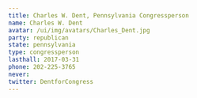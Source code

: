 ```yaml
---
title: Charles W. Dent, Pennsylvania Congressperson
name: Charles W. Dent
avatar: /ui/img/avatars/Charles_Dent.jpg
party: republican
state: pennsylvania
type: congressperson
lasthall: 2017-03-31
phone: 202-225-3765
never:
twitter: DentforCongress
---
```

